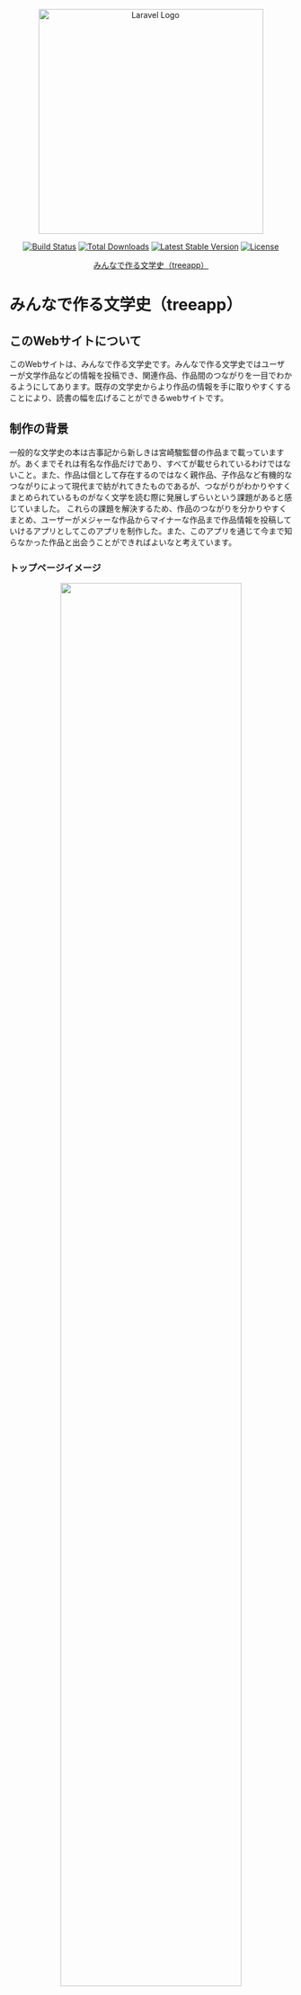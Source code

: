 <p align="center"><a href="https://laravel.com" target="_blank"><img src="https://github.com/Aoyagibeautifulsea/Treeapp/assets/135231033/126a6648-9b6c-40a7-afc6-733e28c32140" width="400" alt="Laravel Logo"></a></p>

<p align="center">
<a href="https://github.com/laravel/framework/actions"><img src="https://github.com/laravel/framework/workflows/tests/badge.svg" alt="Build Status"></a>
<a href="https://packagist.org/packages/laravel/framework"><img src="https://img.shields.io/packagist/dt/laravel/framework" alt="Total Downloads"></a>
<a href="https://packagist.org/packages/laravel/framework"><img src="https://img.shields.io/packagist/v/laravel/framework" alt="Latest Stable Version"></a>
<a href="https://packagist.org/packages/laravel/framework"><img src="https://img.shields.io/packagist/l/laravel/framework" alt="License"></a>
</p>
<p align="center"><a href="https://treeapp-5772a09752c9.herokuapp.com/">みんなで作る文学史（treeapp）</a></p>

# みんなで作る文学史（treeapp）

## このWebサイトについて

このWebサイトは、みんなで作る文学史です。みんなで作る文学史ではユーザーが文学作品などの情報を投稿でき、関連作品、作品間のつながりを一目でわかるようにしてあります。既存の文学史からより作品の情報を手に取りやすくすることにより、読書の幅を広げることができるwebサイトです。

## 制作の背景

一般的な文学史の本は古事記から新しきは宮崎駿監督の作品まで載っていますが。あくまでそれは有名な作品だけであり、すべてが載せられているわけではないこと。また、作品は個として存在するのではなく親作品、子作品など有機的なつながりによって現代まで紡がれてきたものであるが、つながりがわかりやすくまとめられているものがなく文学を読む際に発展しずらいという課題があると感じていました。
    これらの課題を解決するため、作品のつながりを分かりやすくまとめ、ユーザーがメジャーな作品からマイナーな作品まで作品情報を投稿していけるアプリとしてこのアプリを制作した。また、このアプリを通じて今まで知らなかった作品と出会うことができればよいなと考えています。

### トップページイメージ

<p align="center">
    <img src="https://github.com/Aoyagibeautifulsea/Treeapp/assets/135231033/b41a1618-68f7-4e7d-ad4b-432ddaf406fa" width="80%">
</p>

### このWebサイトの使い方

<p>このwebサイトの使い方はこちら（ https://treeapp-5772a09752c9.herokuapp.com/explanations/howtouse ）からご覧ください。</p>

 </br>

### 制作する上で工夫した点


##### ・ユーザーのニーズにこたえる様々な検索機能

<p>作品名で検索、作者名で検索、タグで検索、年代で検索を実装することで作品が探しやすいように工夫しました。特に年代で検索機能は起点となる年と終点となる年を入力して範囲検索ができるようにして、時代や期間ごとをまとめて表示できるようにしました。また、JavaScriptを使い、各検索画面を切り替えるようにしました。</p>

##### ・投稿の詳細画面にて投稿された作品と親作品、子作品のつながりが分かりやすくした点

<p>投稿（作品の内容）の上に親作品、下に子作品を配置することにより作品間のつながりを分かりやすくしました。
    また、親作品（子作品）として追加する作品を探すViewにおいてトップページ同様の検索システムを設け追加する作品に関しても探しやすくしました。</p>

<p>子作品の子作品を表示できるようにし、植物の根のように作品のつながりが視覚的に広がっていくようにして、より「treeapp」のサブタイトルにかなったものにしたいと考えているため今後改善していきたいと思います。</p>

##### ・Google API

<p>APIを用いたGoogleアカウントによるログインもできるようにしたことで、ユーザー登録の利便性を向上させました。</p>

##### ・豊富な関連作品の表示

<p>１つの投稿に対して、その投稿が持つタグごとの関連作品を表示させることにより、ユーザーが今まで知らなかった作品と出会いやすくなると考えています。</p>

##### ・トップページにてお気に入りに登録したタグを含む投稿の表示

<p>マイページにてユーザーがカテゴリ及びタグ一覧から自由に選び、お気に入りタグとして追加することによりトップページの画面で、選んだタグを含む作品が表示されるようになり、自分が好きなジャンルの作品を見つけやすいようにしています。</p>

##### ・読みたいリストの実装

<p>既存の著名アプリにおいていいね機能を後で見るために使うケースが自分を含め、自分の周辺において多い傾向がありました。なのでいいねとは別に読みたいリストを作ることで使い分けができるようにしました</p>

<p>これらの他にも、いいね機能や、自分の投稿の編集及び削除、編集後も投稿に対するコメントが保持される点なども工夫した点です。</p>

### 環境

 <p>・AWS</p>
 
 <p>・Laravel 9.52.10</p>
 
  </br>

### ER図

<img src="https://github.com/Aoyagibeautifulsea/Treeapp/assets/135231033/8b8e6e8f-4628-4932-9c5a-3443f9292a57">

</br>

### 制作者情報

<p>作成：青柳美海斗</p>
 <p>お問い合わせは（moekawakoyoi@gmail.com)にお願いいたします。</p>
 
</br>
